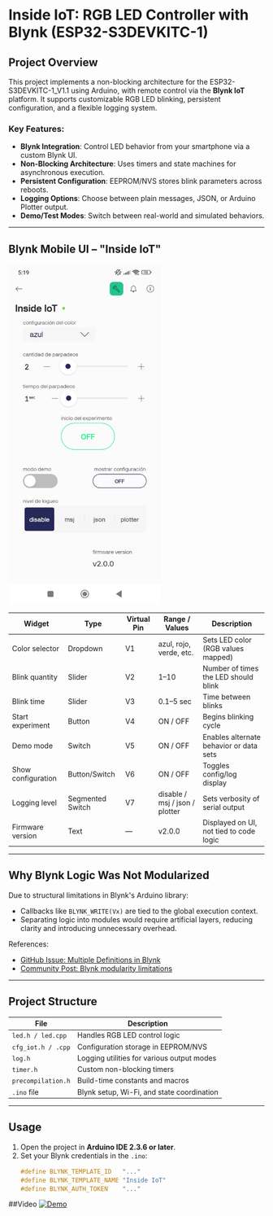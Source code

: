 # Inside IoT: RGB LED Controller with Blynk (ESP32-S3DEVKITC-1)

## Project Overview

This project implements a non-blocking architecture for the ESP32-S3DEVKITC-1_V1.1 using Arduino, with remote control via the **Blynk IoT** platform. It supports customizable RGB LED blinking, persistent configuration, and a flexible logging system.

### Key Features:
- **Blynk Integration**: Control LED behavior from your smartphone via a custom Blynk UI.
- **Non-Blocking Architecture**: Uses timers and state machines for asynchronous execution.
- **Persistent Configuration**: EEPROM/NVS stores blink parameters across reboots.
- **Logging Options**: Choose between plain messages, JSON, or Arduino Plotter output.
- **Demo/Test Modes**: Switch between real-world and simulated behaviors.

---

## Blynk Mobile UI – "Inside IoT"

<img src="images/blynk-led-iot.jpg" alt="Blynk App Screenshot" width="300">

| Widget                | Type            | Virtual Pin | Range / Values              | Description                                 |
|-----------------------|------------------|--------------|------------------------------|---------------------------------------------|
| Color selector         | Dropdown          | V1           | azul, rojo, verde, etc.      | Sets LED color (RGB values mapped)          |
| Blink quantity         | Slider            | V2           | 1–10                         | Number of times the LED should blink        |
| Blink time             | Slider            | V3           | 0.1–5 sec                    | Time between blinks                         |
| Start experiment       | Button            | V4           | ON / OFF                     | Begins blinking cycle                       |
| Demo mode              | Switch            | V5           | ON / OFF                     | Enables alternate behavior or data sets     |
| Show configuration     | Button/Switch     | V6           | ON / OFF                     | Toggles config/log display                  |
| Logging level          | Segmented Switch  | V7           | disable / msj / json / plotter | Sets verbosity of serial output         |
| Firmware version       | Text              | —            | v2.0.0                       | Displayed on UI, not tied to code logic     |

---

## Why Blynk Logic Was Not Modularized

Due to structural limitations in Blynk's Arduino library:

- Callbacks like `BLYNK_WRITE(Vx)` are tied to the global execution context.
- Separating logic into modules would require artificial layers, reducing clarity and introducing unnecessary overhead.

References:
- [GitHub Issue: Multiple Definitions in Blynk](https://github.com/blynkkk/blynk-library/issues/312)
- [Community Post: Blynk modularity limitations](https://community.blynk.cc/t/blynk-multiple-definitions/31450)

---

## Project Structure

| File                  | Description                                 |
|-----------------------|---------------------------------------------|
| `led.h / led.cpp`     | Handles RGB LED control logic               |
| `cfg_iot.h / .cpp`    | Configuration storage in EEPROM/NVS         |
| `log.h`               | Logging utilities for various output modes  |
| `timer.h`             | Custom non-blocking timers                  |
| `precompilation.h`    | Build-time constants and macros             |
| `.ino` file           | Blynk setup, Wi-Fi, and state coordination  |

---

## Usage

1. Open the project in **Arduino IDE 2.3.6 or later**.
2. Set your Blynk credentials in the `.ino`:
   ```cpp
   #define BLYNK_TEMPLATE_ID   "..."
   #define BLYNK_TEMPLATE_NAME "Inside IoT"
   #define BLYNK_AUTH_TOKEN    "..."

##Video
   [![Demo](imagen/video.png)](https://youtu.be/48syBt5Vqos?si=S1nBQaleQr-CLtpe)



